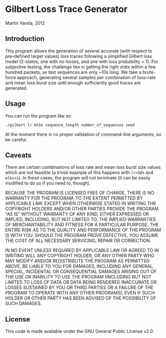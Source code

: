# Gilbert Loss Trace Generator

Martin Varela, 2012

## Introduction 

 This program allows the generation of several accurate (with respect to
pre–defined target values) loss traces following a simplified Gilbert loss model
(2-states, one with no losses, and one with loss probability = 1). For
subjective testing, the challenge lies in getting the right stats within a few
hundred packets, as test sequences are only ~10s long. We take a
brute-force approach, generating several samples per combination of loss–rate
and mean loss burst size until enough sufficiently good traces are generated.

## Usage

You can run the program like so:

`./gilbert lr mlbs sequence_length number_of_sequences seed`

At the moment there is no proper validation of command-line arguments, so be
careful.

## Caveats

There are certain combinations of loss rate and mean loss burst size values
which are not feasible (a trivial example of this happens with `lr>50%` and
`mlbs=1`). In these cases, the program will not terminate (it can be easily
modified to do so if you need to, though).


 BECAUSE THE PROGRAM IS LICENSED FREE OF CHARGE, THERE IS NO WARRANTY
FOR THE PROGRAM, TO THE EXTENT PERMITTED BY APPLICABLE LAW.  EXCEPT WHEN
OTHERWISE STATED IN WRITING THE COPYRIGHT HOLDERS AND/OR OTHER PARTIES
PROVIDE THE PROGRAM "AS IS" WITHOUT WARRANTY OF ANY KIND, EITHER EXPRESSED
OR IMPLIED, INCLUDING, BUT NOT LIMITED TO, THE IMPLIED WARRANTIES OF
MERCHANTABILITY AND FITNESS FOR A PARTICULAR PURPOSE.  THE ENTIRE RISK AS
TO THE QUALITY AND PERFORMANCE OF THE PROGRAM IS WITH YOU.  SHOULD THE
PROGRAM PROVE DEFECTIVE, YOU ASSUME THE COST OF ALL NECESSARY SERVICING,
REPAIR OR CORRECTION.

 IN NO EVENT UNLESS REQUIRED BY APPLICABLE LAW OR AGREED TO IN WRITING
WILL ANY COPYRIGHT HOLDER, OR ANY OTHER PARTY WHO MAY MODIFY AND/OR
REDISTRIBUTE THE PROGRAM AS PERMITTED ABOVE, BE LIABLE TO YOU FOR DAMAGES,
INCLUDING ANY GENERAL, SPECIAL, INCIDENTAL OR CONSEQUENTIAL DAMAGES ARISING
OUT OF THE USE OR INABILITY TO USE THE PROGRAM (INCLUDING BUT NOT LIMITED
TO LOSS OF DATA OR DATA BEING RENDERED INACCURATE OR LOSSES SUSTAINED BY
YOU OR THIRD PARTIES OR A FAILURE OF THE PROGRAM TO OPERATE WITH ANY OTHER
PROGRAMS), EVEN IF SUCH HOLDER OR OTHER PARTY HAS BEEN ADVISED OF THE
POSSIBILITY OF SUCH DAMAGES.


## License

This code is made available under the GNU General Public License v2.0.
